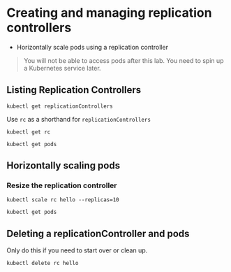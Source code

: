 # Creating and managing replication controllers

* Horizontally scale pods using a replication controller

> You will not be able to access pods after this lab. You need to spin up a Kubernetes service later.

## Listing Replication Controllers

```
kubectl get replicationControllers
```

Use `rc` as a shorthand for `replicationControllers`

```
kubectl get rc
```

```
kubectl get pods
```

## Horizontally scaling pods

### Resize the replication controller

```
kubectl scale rc hello --replicas=10
```

```
kubectl get pods
```

## Deleting a replicationController and pods

Only do this if you need to start over or clean up.

```
kubectl delete rc hello
```
